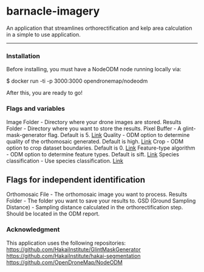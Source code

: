 # barnacle-imagery
An application that streamlines orthorectification and kelp area calculation in a simple to use application.

---

### Installation

Before installing, you must have a NodeODM node running locally via:

  $ docker run -ti -p 3000:3000 opendronemap/nodeodm
  
After this, you are ready to go!

### Flags and variables

Image Folder - Directory where your drone images are stored.
Results Folder - Directory where you want to store the results.
Pixel Buffer - A glint-mask-generator flag. Default is 5. [Link](https://github.com/HakaiInstitute/GlintMaskGenerator)
Quality - ODM option to determine quality of the orthomosaic generated. Default is high. [Link](https://docs.opendronemap.org/arguments/pc-quality/)
Crop - ODM option to crop dataset boundaries. Default is 0. [Link](https://docs.opendronemap.org/arguments/crop/)
Feature-type algorithm - ODM option to determine feature types. Default is sift. [Link](https://docs.opendronemap.org/arguments/feature-type/)
Species classification - Use species classification. [Link](https://hakai-segmentation.readthedocs.io/en/latest/lib.html#module-hakai_segmentation)

## Flags for independent identification
Orthomosaic File - The orthomosaic image you want to process.
Results Folder - The folder you want to save your results to.
GSD (Ground Sampling Distance) - Sampling distance calculated in the orthorectification step. Should be located in the ODM report.

### Acknowledgment

This application uses the following repositories:
https://github.com/HakaiInstitute/GlintMaskGenerator
https://github.com/HakaiInstitute/hakai-segmentation
https://github.com/OpenDroneMap/NodeODM
